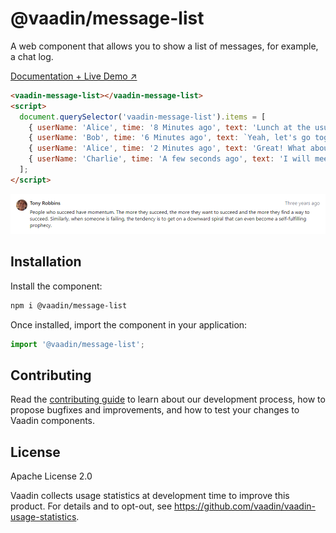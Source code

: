 # @vaadin/message-list

A web component that allows you to show a list of messages, for example, a chat log.

[Documentation + Live Demo ↗](https://vaadin.com/docs/latest/components/message-list)

```html
<vaadin-message-list></vaadin-message-list>
<script>
  document.querySelector('vaadin-message-list').items = [
    { userName: 'Alice', time: '8 Minutes ago', text: 'Lunch at the usual place?' },
    { userName: 'Bob', time: '6 Minutes ago', text: `Yeah, let's go together.` },
    { userName: 'Alice', time: '2 Minutes ago', text: 'Great! What about you, Charlie?' },
    { userName: 'Charlie', time: 'A few seconds ago', text: 'I will meet you there.' },
  ];
</script>
```

[<img src="https://raw.githubusercontent.com/vaadin/web-components/main/packages/message-list/screenshot.png" width="504" alt="Screenshot of vaadin-message-list">](https://vaadin.com/docs/latest/components/message-list)

## Installation

Install the component:

```sh
npm i @vaadin/message-list
```

Once installed, import the component in your application:

```js
import '@vaadin/message-list';
```

## Contributing

Read the [contributing guide](https://vaadin.com/docs/latest/contributing) to learn about our development process, how to propose bugfixes and improvements, and how to test your changes to Vaadin components.

## License

Apache License 2.0

Vaadin collects usage statistics at development time to improve this product.
For details and to opt-out, see https://github.com/vaadin/vaadin-usage-statistics.
